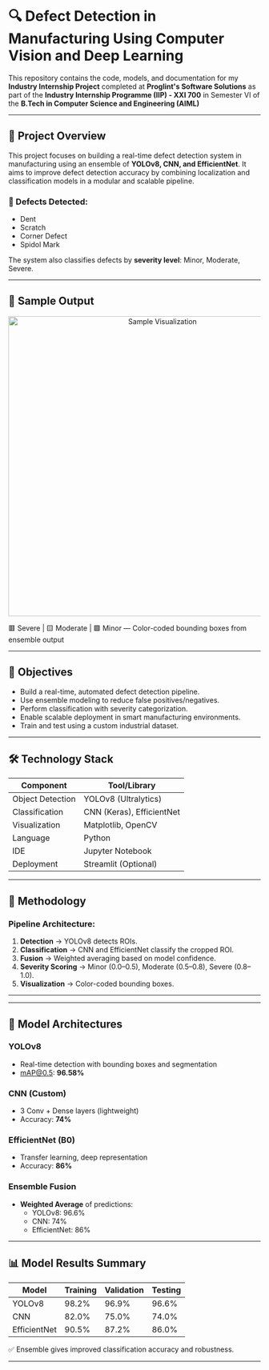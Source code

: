 # 🔍 Defect Detection in Manufacturing Using Computer Vision and Deep Learning

This repository contains the code, models, and documentation for my **Industry Internship Project** completed at **Proglint's Software Solutions** as part of the **Industry Internship Programme (IIP) - XXI 700** in Semester VI of the **B.Tech in Computer Science and Engineering (AIML)** 

---

## 📌 Project Overview

This project focuses on building a real-time defect detection system in manufacturing using an ensemble of **YOLOv8, CNN, and EfficientNet**. It aims to improve defect detection accuracy by combining localization and classification models in a modular and scalable pipeline.

### 🔧 Defects Detected:
- Dent  
- Scratch  
- Corner Defect  
- Spidol Mark

The system also classifies defects by **severity level**: Minor, Moderate, Severe.

---

## 📸 Sample Output

<p align="center">
  <img src="visualizations/sample_output.png" width="600" alt="Sample Visualization">
</p>

🟥 Severe | 🟨 Moderate | 🟩 Minor — Color-coded bounding boxes from ensemble output

---

## 🎯 Objectives

- Build a real-time, automated defect detection pipeline.
- Use ensemble modeling to reduce false positives/negatives.
- Perform classification with severity categorization.
- Enable scalable deployment in smart manufacturing environments.
- Train and test using a custom industrial dataset.

---

## 🛠️ Technology Stack

| Component        | Tool/Library        |
|------------------|---------------------|
| Object Detection | YOLOv8 (Ultralytics)|
| Classification   | CNN (Keras), EfficientNet |
| Visualization    | Matplotlib, OpenCV  |
| Language         | Python              |
| IDE              | Jupyter Notebook    |
| Deployment       | Streamlit (Optional) |

---

## 🧪 Methodology

### Pipeline Architecture:

1. **Detection** → YOLOv8 detects ROIs.
2. **Classification** → CNN and EfficientNet classify the cropped ROI.
3. **Fusion** → Weighted averaging based on model confidence.
4. **Severity Scoring** → Minor (0.0–0.5), Moderate (0.5–0.8), Severe (0.8–1.0).
5. **Visualization** → Color-coded bounding boxes.

---

---

## 🧠 Model Architectures

### YOLOv8
- Real-time detection with bounding boxes and segmentation
- mAP@0.5: **96.58%**

### CNN (Custom)
- 3 Conv + Dense layers (lightweight)
- Accuracy: **74%**

### EfficientNet (B0)
- Transfer learning, deep representation
- Accuracy: **86%**

### Ensemble Fusion
- **Weighted Average** of predictions:
  - YOLOv8: 96.6%
  - CNN: 74%
  - EfficientNet: 86%

---

## 📊 Model Results Summary

| Model        | Training | Validation | Testing |
|--------------|----------|------------|---------|
| YOLOv8       | 98.2%    | 96.9%      | 96.6%   |
| CNN          | 82.0%    | 75.0%      | 74.0%   |
| EfficientNet | 90.5%    | 87.2%      | 86.0%   |

✅ Ensemble gives improved classification accuracy and robustness.

---



